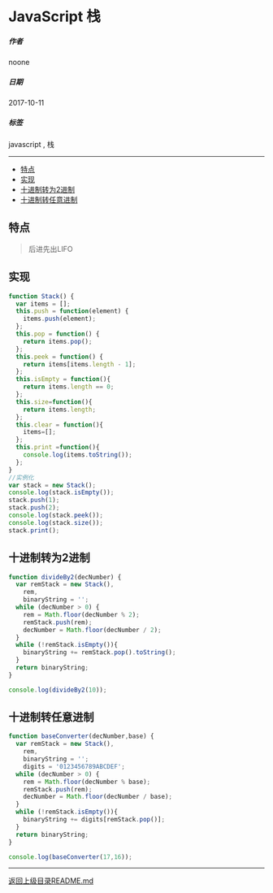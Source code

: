 # JavaScript 栈

##### 作者
noone

##### 日期
2017-10-11

##### 标签
   javascript , 栈

---

<!-- toc orderedList:0 depthFrom:2 depthTo:4 -->

* [特点](#特点)
* [实现](#实现)
* [十进制转为2进制](#十进制转为2进制)
* [十进制转任意进制](#十进制转任意进制)

<!-- tocstop -->
## 特点
> 后进先出LIFO
## 实现
```javascript
function Stack() {
  var items = [];
  this.push = function(element) {
    items.push(element);
  };
  this.pop = function() {
    return items.pop();
  };
  this.peek = function() {
    return items[items.length - 1];
  };
  this.isEmpty = function(){
    return items.length == 0;
  };
  this.size=function(){
    return items.length;
  };
  this.clear = function(){
    items=[];
  };
  this.print =function(){
    console.log(items.toString());
  };
}
//实例化
var stack = new Stack();
console.log(stack.isEmpty());
stack.push(1);
stack.push(2);
console.log(stack.peek());
console.log(stack.size());
stack.print();
```
## 十进制转为2进制
```javascript
function divideBy2(decNumber) {
  var remStack = new Stack(),
    rem,
    binaryString = '';
  while (decNumber > 0) {
    rem = Math.floor(decNumber % 2);
    remStack.push(rem);
    decNumber = Math.floor(decNumber / 2);
  }
  while (!remStack.isEmpty()){
    binaryString += remStack.pop().toString();
  }
  return binaryString;
}

console.log(divideBy2(10));
```
## 十进制转任意进制
```javascript
function baseConverter(decNumber,base) {
  var remStack = new Stack(),
    rem,
    binaryString = '';
    digits = '0123456789ABCDEF';
  while (decNumber > 0) {
    rem = Math.floor(decNumber % base);
    remStack.push(rem);
    decNumber = Math.floor(decNumber / base);
  }
  while (!remStack.isEmpty()){
    binaryString += digits[remStack.pop()];
  }
  return binaryString;
}

console.log(baseConverter(17,16));
```
---
[返回上级目录README.md](../README.md)
